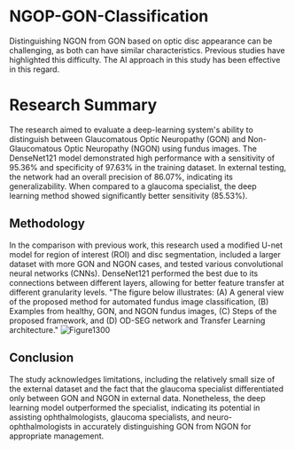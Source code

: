 # NGOP-GON-Classification
Distinguishing NGON from GON based on optic disc appearance can be challenging, as both can have similar characteristics. Previous studies have highlighted this difficulty. The AI approach in this study has been effective in this regard.
# Research Summary
The research aimed to evaluate a deep-learning system's ability to distinguish between Glaucomatous Optic Neuropathy (GON) and Non-Glaucomatous Optic Neuropathy (NGON) using fundus images. The DenseNet121 model demonstrated high performance with a sensitivity of 95.36% and specificity of 97.63% in the training dataset. In external testing, the network had an overall precision of 86.07%, indicating its generalizability. When compared to a glaucoma specialist, the deep learning method showed significantly better sensitivity (85.53%).

## Methodology
In the comparison with previous work, this research used a modified U-net model for region of interest (ROI) and disc segmentation, included a larger dataset with more GON and NGON cases, and tested various convolutional neural networks (CNNs). DenseNet121 performed the best due to its connections between different layers, allowing for better feature transfer at different granularity levels.
"The figure below illustrates: (A) A general view of the proposed method for automated fundus image classification, (B) Examples from healthy, GON, and NGON fundus images, (C) Steps of the proposed framework, and (D) OD-SEG network and Transfer Learning architecture."
![Figure1300](https://user-images.githubusercontent.com/119206364/205449245-f4072bac-d2fa-4dc0-a020-698f8b68adac.jpg)

## Conclusion
The study acknowledges limitations, including the relatively small size of the external dataset and the fact that the glaucoma specialist differentiated only between GON and NGON in external data. Nonetheless, the deep learning model outperformed the specialist, indicating its potential in assisting ophthalmologists, glaucoma specialists, and neuro-ophthalmologists in accurately distinguishing GON from NGON for appropriate management.
